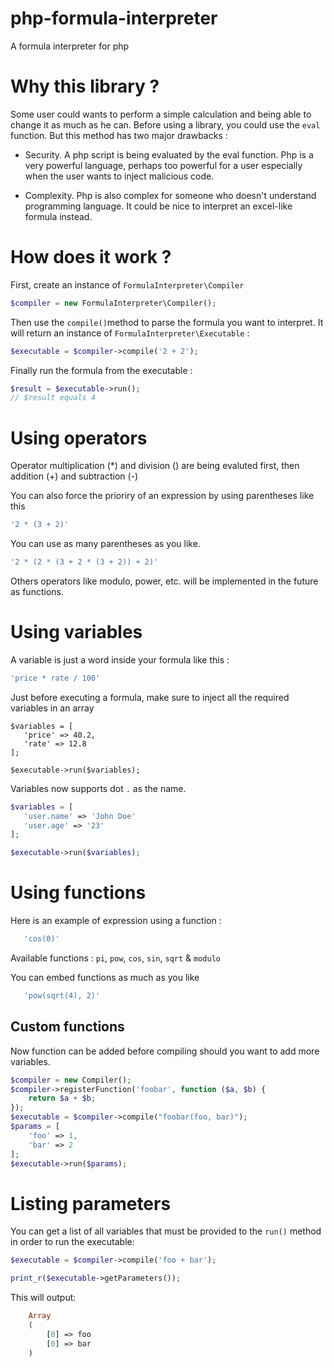 php-formula-interpreter
=======================

A formula interpreter for php

# Why this library ?

Some user could wants to perform a simple calculation and being able to change it as much as he can. Before using a library, you could use the `eval` function. But this method has two major drawbacks :

- Security. A php script is being evaluated by the eval function. Php is a very powerful language, perhaps too powerful for a user especially when the user wants to inject malicious code.

- Complexity. Php is also complex for someone who doesn't understand programming language. It could be nice to interpret an excel-like formula instead.


# How does it work ?

First, create an instance of `FormulaInterpreter\Compiler`

```php
$compiler = new FormulaInterpreter\Compiler();
```

Then use the `compile()`method to parse the formula you want to interpret. It will return an instance of `FormulaInterpreter\Executable` :

```php
$executable = $compiler->compile('2 + 2');
```

Finally run the formula from the executable :

```php
$result = $executable->run();
// $result equals 4
```

# Using operators

Operator multiplication (*) and division (\) are being evaluted first, then addition (+) and subtraction (-)

You can also force the prioriry of an expression by using parentheses like this

```php
'2 * (3 + 2)'
```

You can use as many parentheses as you like.

```php
'2 * (2 * (3 + 2 * (3 + 2)) + 2)'
```

Others operators like modulo, power, etc. will be implemented in the future as functions.

# Using variables

A variable is just a word inside your formula like this :

```php
'price * rate / 100'
```

Just before executing a formula, make sure to inject all the required variables in an array

```
$variables = [
   'price' => 40.2,
   'rate' => 12.8
];

$executable->run($variables);
```

Variables now supports dot `.` as the name.

```php
$variables = [
   'user.name' => 'John Doe'
   'user.age' => '23'
];

$executable->run($variables);
```

# Using functions

Here is an example of expression using a function :

```php
   'cos(0)'
```

Available functions : `pi`, `pow`, `cos`, `sin`, `sqrt` & `modulo`

You can embed functions as much as you like

```php
   'pow(sqrt(4), 2)'
```

## Custom functions

Now function can be added before compiling should you want to add more variables.

```php
$compiler = new Compiler();
$compiler->registerFunction('foobar', function ($a, $b) {
    return $a + $b;
});
$executable = $compiler->compile("foobar(foo, bar)");
$params = [
    'foo' => 1,
    'bar' => 2
];
$executable->run($params);
```

# Listing parameters

You can get a list of all variables that must be provided to the ``run()`` method in order to run the executable:

```php
$executable = $compiler->compile('foo + bar');

print_r($executable->getParameters());
```

This will output:

```php
    Array
    (
        [0] => foo
        [0] => bar
    )
```

